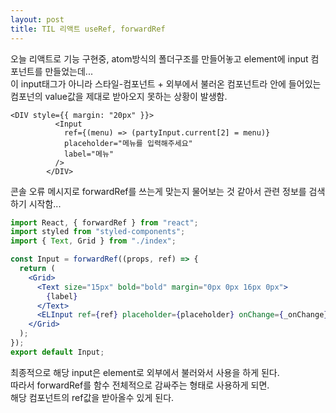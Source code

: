 ```yaml
---
layout: post
title: TIL 리액트 useRef, forwardRef
---
```


오늘 리액트로 기능 구현중, atom방식의 폴더구조를 만들어놓고 element에 input 컴포넌트를 만들었는데...  
이 input태그가 아니라 스타일-컴포넌트 + 외부에서 불러온 컴포넌트라 안에 들어있는 컴포넌의 value값을 제대로 받아오지 못하는 상황이 발생함.

```TSX
<DIV style={{ margin: "20px" }}>
          <Input
            ref={(menu) => (partyInput.current[2] = menu)}
            placeholder="메뉴를 입력해주세요"
            label="메뉴"
          />
        </DIV>
```

콘솔 오류 메시지로 forwardRef를 쓰는게 맞는지 물어보는 것 같아서 관련 정보를 검색하기 시작함...

```jsx
import React, { forwardRef } from "react";
import styled from "styled-components";
import { Text, Grid } from "./index";

const Input = forwardRef((props, ref) => {
  return (
    <Grid>
      <Text size="15px" bold="bold" margin="0px 0px 16px 0px">
        {label}
      </Text>
      <ELInput ref={ref} placeholder={placeholder} onChange={_onChange} />
    </Grid>
  );
});
export default Input;
```

최종적으로 해당 input은 element로 외부에서 불러와서 사용을 하게 된다.  
따라서 forwardRef를 함수 전체적으로 감싸주는 형태로 사용하게 되면.  
해당 컴포넌트의 ref값을 받아올수 있게 된다.
